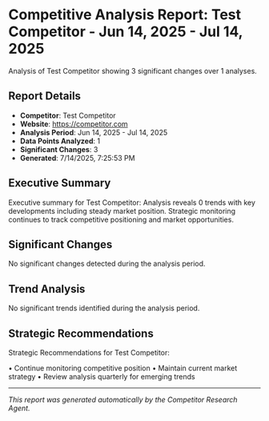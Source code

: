 # Competitive Analysis Report: Test Competitor - Jun 14, 2025 - Jul 14, 2025

Analysis of Test Competitor showing 3 significant changes over 1 analyses.

## Report Details

- **Competitor**: Test Competitor
- **Website**: https://competitor.com
- **Analysis Period**: Jun 14, 2025 - Jul 14, 2025
- **Data Points Analyzed**: 1
- **Significant Changes**: 3
- **Generated**: 7/14/2025, 7:25:53 PM

## Executive Summary

Executive summary for Test Competitor: Analysis reveals 0 trends with key developments including steady market position. Strategic monitoring continues to track competitive positioning and market opportunities.

## Significant Changes

No significant changes detected during the analysis period.

## Trend Analysis

No significant trends identified during the analysis period.

## Strategic Recommendations

Strategic Recommendations for Test Competitor:

• Continue monitoring competitive position
• Maintain current market strategy
• Review analysis quarterly for emerging trends

---

*This report was generated automatically by the Competitor Research Agent.*
